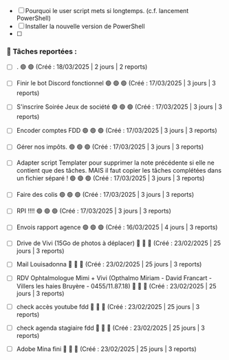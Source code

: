 
- [ ] Pourquoi le user script mets si longtemps. (c.f. lancement PowerShell)
- [ ] Installer la nouvelle version de PowerShell
- [ ] 


### 📌 Tâches reportées :

- [ ] . 🟢 🟢 (Créé : 18/03/2025 | 2 jours | 2 reports)
- [ ] Finir le bot Discord fonctionnel 🟢 🟢 🟢 (Créé : 17/03/2025 | 3 jours | 3 reports)
- [ ] S'inscrire Soirée Jeux de société 🟢 🟢 🟢 (Créé : 17/03/2025 | 3 jours | 3 reports)
- [ ] Encoder comptes FDD 🟢 🟢 🟢 (Créé : 17/03/2025 | 3 jours | 3 reports)
- [ ] Gérer nos impôts. 🟢 🟢 🟢 (Créé : 17/03/2025 | 3 jours | 3 reports)
- [ ] Adapter script Templater pour supprimer la note précédente si elle ne contient que des tâches. MAIS il faut copier les tâches complétées dans un fichier séparé ! 🟢 🟢 🟢 (Créé : 17/03/2025 | 3 jours | 3 reports)
- [ ] Faire des colis 🟢 🟢 🟢 (Créé : 17/03/2025 | 3 jours | 3 reports)
- [ ] RPI !!!! 🟢 🟢 🟢 (Créé : 17/03/2025 | 3 jours | 3 reports)
- [ ] Envois rapport agence 🟢 🟢 🟢 (Créé : 16/03/2025 | 4 jours | 3 reports)
- [ ] Drive de Vivi (15Go de photos à déplacer) 🔴 🔴 🔴 (Créé : 23/02/2025 | 25 jours | 3 reports)
- [ ] Mail Louisadonna 🔴 🔴 🔴 (Créé : 23/02/2025 | 25 jours | 3 reports)
- [ ] RDV Ophtalmologue Mimi + Vivi (Opthalmo Miriam - David Francart - Villers les haies Bruyère - 0455/11.87.18) 🔴 🔴 🔴 (Créé : 23/02/2025 | 25 jours | 3 reports)
- [ ] check accès youtube fdd 🔴 🔴 🔴 (Créé : 23/02/2025 | 25 jours | 3 reports)
- [ ] check agenda stagiaire fdd 🔴 🔴 🔴 (Créé : 23/02/2025 | 25 jours | 3 reports)
- [ ] Adobe Mina fini 🔴 🔴 🔴 (Créé : 23/02/2025 | 25 jours | 3 reports)


